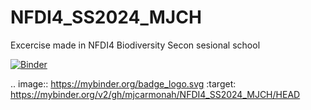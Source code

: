 # NFDI4_SS2024_MJCH

Excercise made in NFDI4 Biodiversity Secon sesional school 

[![Binder](https://mybinder.org/badge_logo.svg)](https://mybinder.org/v2/gh/mjcarmonah/NFDI4_SS2024_MJCH/HEAD)

.. image:: https://mybinder.org/badge_logo.svg
 :target: https://mybinder.org/v2/gh/mjcarmonah/NFDI4_SS2024_MJCH/HEAD
